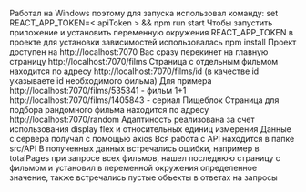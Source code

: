 Работал на Windows поэтому для запуска использовал команду:
set REACT_APP_TOKEN=< apiToken > && npm run start
Чтобы запустить приложение и установить переменную окружения REACT_APP_TOKEN в проекте
для установки зависимостей использовалась npm install
Проект доступен на http://localhost:7070
Вас сразу перекинет на главную страницу http://localhost:7070/films
Страница с отдельным фильмом находится по адресу http://localhost:7070/films/id (в качестве id указываете id необходимого фильма)
Для примера http://localhost:7070/films/535341 - фильм 1+1
http://localhost:7070/films/1405843 - сериал Пищеблок
Страница для подбора рандомного фильма находится по адресу http://localhost:7070/random
Адаптиность реализована за счет использования display flex и относительных единиц измерения
Данные с сервера получал с помощью axios
Вся работа с API находится в папке src/API
В полученных данных встречались ошибки, например в totalPages при запросе всех фильмов, нашел последнюю страницу с фильмом и установил в переменной окружения определенное значение, также встречались пустые объекты в ответах на запросы
